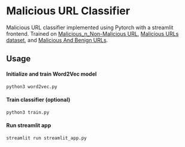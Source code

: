 # Malicious URL Classifier
Malicious URL classifier implemented using Pytorch with a streamlit frontend. Trained on [Malicious_n_Non-Malicious URL](https://www.kaggle.com/datasets/antonyj453/urldataset), [Malicious URLs dataset](https://www.kaggle.com/datasets/sid321axn/malicious-urls-dataset), and [Malicious And Benign URLs](https://www.kaggle.com/datasets/siddharthkumar25/malicious-and-benign-urls).

## Usage
#### Initialize and train Word2Vec model
```
python3 word2vec.py
```
#### Train classifier (optional)
```
python3 train.py
```
#### Run streamlit app
```
streamlit run streamlit_app.py
```